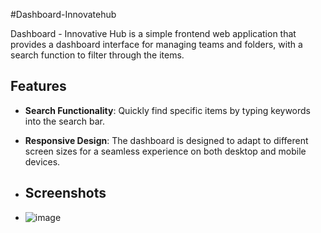 #Dashboard-Innovatehub

Dashboard - Innovative Hub is a simple frontend web application that provides a dashboard interface for managing teams and folders, with a search function to filter through the items.

## Features

- **Search Functionality**: Quickly find specific items by typing keywords into the search bar.
- **Responsive Design**: The dashboard is designed to adapt to different screen sizes for a seamless experience on both desktop and mobile devices.


- ## Screenshots
- ![image](https://github.com/l4r4ib/Dashboard-Innovatehub/assets/105169013/a6d8920e-31a6-4a10-9429-285abd1fa0d8)
